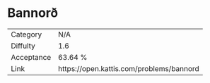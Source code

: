 # Bannorð

<table>
    <tr>
        <td>Category</td>
        <td>N/A</td>
    </tr>
    <tr>
        <td>Diffulty</td>
        <td>1.6</td>
    </tr>
    <tr>
        <td>Acceptance</td>
        <td>63.64 %</td>
    </tr>
    <tr>
        <td>Link</td>
        <td>https://open.kattis.com/problems/bannord</td>
    </tr>
</table>